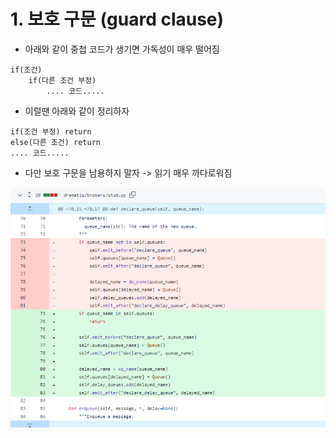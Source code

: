 # 1. 보호 구문 (guard clause)
- 아래와 같이 중첩 코드가 생기면 가독성이 매우 떨어짐
```
if(조건)
    if(다른 조건 부정)
        .... 코드.....
```
- 이럴땐 아래와 같이 정리하자
```
if(조건 부정) return 
else(다른 조건) return 
.... 코드.....
```
- 다만 보호 구문을 남용하지 말자 -> 읽기 매우 까다로워짐

<img src="./img.png" alt="drawing" width="700px"/><br>
